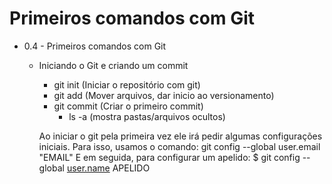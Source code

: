 # Primeiros comandos com Git

- 0.4 - Primeiros comandos com Git

    - Iniciando o Git e criando um commit

      - git init (Iniciar o repositório com git)
      - git add (Mover arquivos, dar inicio ao versionamento)
      - git commit (Criar o primeiro commit)
        - ls -a (mostra pastas/arquivos ocultos)

      Ao iniciar o git pela primeira vez ele irá pedir algumas configurações iniciais.
      Para isso, usamos o comando:
      git config --global user.email "EMAIL"
      E em seguida, para configurar um apelido:
      $ git config --global [user.name](http://user.name/) APELIDO
